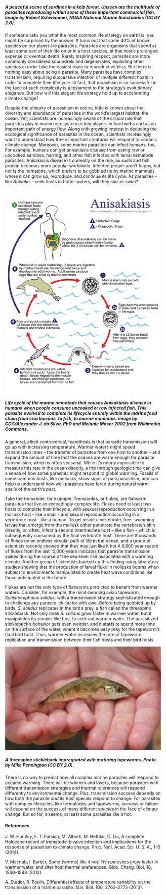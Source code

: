 
##### A peaceful scene of sardines in a kelp forest. Unseen are the multitude of parasites reproducing within some of these important commercial fish. *Image by Robert Schwemmer, NOAA National Marine Sanctuaries (CC BY 2.0).*


If someone asks you what the most common life strategy on earth is, you might be surprised by the answer. It turns out that some 40% of known species on our planet are parasites. Parasites are organisms that spend at least some part of their life on or in a host species, at that host’s prolonged expense or eventual death. Rarely inspiring respect, parasites are more commonly considered scoundrels and degenerates, exploiting other species in order take the easiest route to reproductive bliss. But there is nothing easy about being a parasite. Many parasites have complex transmission, requiring successive infection of multiple different hosts in order to complete their lifecycle. In fact, that parasitism is so successful in the face of such complexity is a testament to the strategy’s evolutionary elegance. But how will this elegant life strategy hold up to accelerating climate change?


Despite the ubiquity of parasitism in nature, little is known about the diversity and abundance of parasites in the world’s largest habitat, the ocean. Yet, scientists are increasingly aware of the critical role that parasites play in marine ecosystem as key players in food webs and as an important path of energy flow. Along with growing interest in deducing the ecological significance of parasites in the ocean, scientists increasingly want to understand how these important creatures will respond to oceanic climate change. Moreover, some marine parasites can infect humans, too. For example, humans can get anisakiasis disease from eating raw or uncooked sardines, herring, and other fish infected with larval nematode parasites. Anisakiasis disease is currently on the rise, as sushi and fish protein becomes more popular worldwide. Infected people aren’t happy, but nor is the nematode, which prefers to be gobbled up by marine mammals where it can grow up, reproduce, and continue its life cycle.  As parasites - like *Anisakis* - seek hosts in hotter waters, will they sink or swim?


![Marine Life Cycle of Human Anisakiasis Disease](./images/img2.jpg "Marine Life Cycle of Human Anisakiasis Disease")

##### Life cycle of the marine nematode that causes Anisakiasis disease in humans when people consume uncooked or raw infected fish. This parasite evolved to complete its lifecycle entirely within the marine food chain from crustaceans, to fish, to marine mammals. *Image by CDC/Alexander J. da Silva, PhD and Melanie Moser 2002 from Wikimedia Commons.*


A general, albeit controversial, hypothesis is that parasite transmission will go up with increasing temperature. Warmer waters might speed transmission rates – the transfer of parasites from one host to another – and expand the amount of time that the oceans are warm enough for parasite transmission, which is often seasonal.  While it’s nearly impossible to measure this rate in the ocean directly, a trip through geologic time can give a sense of how some parasites might respond to global warming. Fossils of some common hosts, like mollusks, show signs of past parasitism, and can help us understand how well parasites have fared during natural warm spells of the earth’s past.


Take the trematode, for example. Trematodes, or flukes, are flatworm parasites that live an exceedingly complex life. Flukes need at least two hosts to complete their lifecycle, with asexual reproduction occurring in a mollusk host - like a snail - and sexual reproduction occurring in a vertebrate host - like a human. To get inside a vertebrate, free-swimming larvae that emerge from the mollusk either penetrate the vertebrate’s skin directly, or, often, infect a second intermediate host – like a fish - which is subsequently consumed by the final vertebrate host. There are thousands of flukes on an endless circular path of life in the ocean, and a group of scientists recently showed that they may just like it hot A 9,600 year record of flukes from the last 10,000 years indicates that parasite transmission spikes during the course of the sea-level rise associated with a warming climate. Another group of scientists backed up this finding using laboratory studies showing that the production of larval fluke in mollusks booms when subject to environments manipulated to create heat wave conditions like those anticipated in the future.


Flukes are not the only type of flatworms predicted to benefit from warmer waters. Consider, for example, the mind-bending avian tapeworm, *Schistocephalus solidus*, with a transmission strategy sophisticated enough to challenge any parasite ick-factor with awe. Before being gobbled up by birds, *S. solidus* replicates in the bird’s prey, a fish called the threespine stickleback. Not only does *S. solidus* grow faster in warmer water, but it manipulates its zombie-like host to seek out warmer water. The parasitized stickleback’s behavior gets even weirder, and it starts to spend more time on the surface of the water, where it becomes easy prey for the tapeworm’s final bird host. Thus, warmer water increases the rate of tapeworm replication and transmission between their fish hosts and their bird hosts.


![A threespine stickleback impregnated with maturing tapeworms](./images/img3.jpg "A threespine stickleback impregnated with maturing tapeworms")

##### A threespine stickleback impregnated with maturing tapeworms. *Photo by Mike Pennington (CC BY 2.0).*

There is no way to predict how all complex marine parasites will respond to oceanic warming. There will be winners and losers, because parasites with different transmission strategies and thermal tolerances will respond differently to environmental change. Plus, transmission success depends on how both the parasite *and* its host species respond to change. For parasites with complex lifecycles, like trematodes and tapeworms, success or failure will depend on the success of many different species in the face of climate change. But so far, it seems, at least some parasites like it hot.


#### References

J. W. Huntley, F. T. Fürsich, M. Alberti, M. Hethke, C. Liu, A complete Holocene record of trematode-bivalve infection and implications for the response of parasitism to climate change. Proc. Natl. Acad. Sci. U. S. A., 1–6 (2014).


V. Macnab, I. Barber, Some (worms) like it hot: Fish parasites grow faster in warmer water, and alter host thermal preferences. Glob. Chang. Biol. 18, 1540–1548 (2012).


A. Studer, R. Poulin, Differential effects of temperature variability on the transmission of a marine parasite. Mar. Biol. 160, 2763–2773 (2013).


